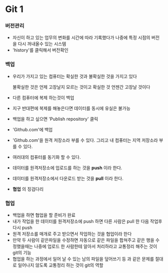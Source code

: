 # Git 1



### 버전관리

* 자신이 하고 있는 업무의 변화를 시간에 따라 기록했다가 나중에 특정 시점의 버전을 다시 꺼내올수 있는 시스템
* 'history'를 클릭해서 버전확인





### 백업 

* 우리가 가지고 있는 컴퓨터는 확실한 것과 불확실한 것을 가지고 있다

  불확실한 것은 언제 고장날지 모르는 것이고 확실한 것 언젠간 고장날 것이다

* 다른 컴퓨터에 복제 하는것이 백업

* 지구 반대편에 복제를 해놓은다면 데이터를 동시에 유실은 불가능

* 백업을 하고 싶으면 'Publish repository' 클릭

* 'Github.com'에 백업

* 'Github.com'을 원격 저장소라 부를 수 있다. 그리고 내 컴퓨터는 지역 저장소라 부를 수 있다.

* 여러대의 컴퓨터를 동기화 할 수 있다.

* 데이터를 원격저장소에 업로드를 하는 것을 **push** 이라 한다.

* 데이터를 원격저장소에서 다운로드 받는 것을 **pull** 이라 한다.

* **협업** 의 징검다리



### 협업

* 백업을 하면 협업을 할 준비가 완료
* 내가 작업을 한 데이터를 원격저장소에 push 하면 다른 사람은 pull 한 다음 작업후 다시 push
* 원격 저장소를 매개로 주고 받으면서 작업하는 것을 협업이라 한다
* 만약 두 사람이 같은파일을 수정하면 자동으로 같은 파일을 합쳐주고 같은 행을 수정했을때는 나중에 업로드 한 사람한테 알아서 처리하라고 교통정리 해주는 것이 git의 기능
* 협업을 하는 과정에서 일어 날 수 있는 남의 파일을 덮어쓰기 등 과 같은 문제를 절대로 일어나지 않도록 교통정리 하는 것이 git의 역할















 

















